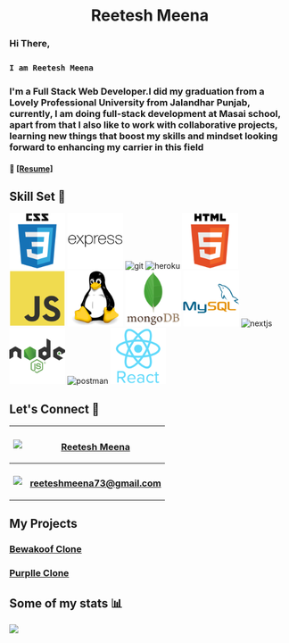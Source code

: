 
<h1 align="center">
   Reetesh Meena
</h1>

### Hi There,
### `I am Reetesh Meena`

### I'm a **Full Stack Web Developer**.I did my graduation from a Lovely Professional University from Jalandhar Punjab, currently, I am doing full-stack development at Masai school, apart from that I also like to work with collaborative projects, learning new things that boost my skills and mindset looking forward to enhancing my carrier in this field

#### 📄 <a href="https://github.com/reeteshin/reeteshin/blob/main/ReeteshB1.pdf" target ="_blank">[Resume]</a>

## Skill Set :muscle:

  <img src="https://raw.githubusercontent.com/devicons/devicon/master/icons/css3/css3-original-wordmark.svg" alt="css3" width="100" height="100"/> <img src="https://raw.githubusercontent.com/devicons/devicon/master/icons/express/express-original-wordmark.svg" alt="express" width="100" height="100"/> <img src="https://www.vectorlogo.zone/logos/git-scm/git-scm-icon.svg" alt="git" width="100" height="100"/> <img src="https://www.vectorlogo.zone/logos/heroku/heroku-icon.svg" alt="heroku" width="100" height="100"/> <img src="https://raw.githubusercontent.com/devicons/devicon/master/icons/html5/html5-original-wordmark.svg" alt="html5" width="100" height="100"/> <img src="https://raw.githubusercontent.com/devicons/devicon/master/icons/javascript/javascript-original.svg" alt="javascript" width="100" height="100"/> <img src="https://raw.githubusercontent.com/devicons/devicon/master/icons/linux/linux-original.svg" alt="linux" width="100" height="100"/> <img src="https://raw.githubusercontent.com/devicons/devicon/master/icons/mongodb/mongodb-original-wordmark.svg" alt="mongodb" width="100" height="100"/> <img src="https://raw.githubusercontent.com/devicons/devicon/master/icons/mysql/mysql-original-wordmark.svg" alt="mysql" width="100" height="100"/> <img src="https://cdn.worldvectorlogo.com/logos/nextjs-2.svg" alt="nextjs" width="100" height="100"/> <img src="https://raw.githubusercontent.com/devicons/devicon/master/icons/nodejs/nodejs-original-wordmark.svg" alt="nodejs" width="100" height="100"/> <img src="https://www.vectorlogo.zone/logos/getpostman/getpostman-icon.svg" alt="postman" width="100" height="100"/> <img src="https://raw.githubusercontent.com/devicons/devicon/master/icons/react/react-original-wordmark.svg" alt="react" width="100" height="100"/>

## Let's Connect :handshake:

<img src="https://cdn2.iconfinder.com/data/icons/social-media-2285/512/1_Linkedin_unofficial_colored_svg-128.png" width="30">|<h3><a href="https://www.linkedin.com/in/reeteshmeena/">Reetesh Meena</a></h3>
|--|--|
<img src="https://upload.wikimedia.org/wikipedia/commons/7/7e/Gmail_icon_%282020%29.svg" width="30">|<h3>reeteshmeena73@gmail.com</h3>

## My Projects

### [Bewakoof Clone](https://inspiring-easley-d572d0.netlify.app)

### [Purplle Clone](https://purplle--clone.herokuapp.com/)

## Some of my stats :bar_chart:
<p aline="center">
<img  src="https://github-readme-stats.vercel.app/api?username=reeteshin&show_icons=true&theme=radical&include_all_commits=true">
<p/>
<br>

